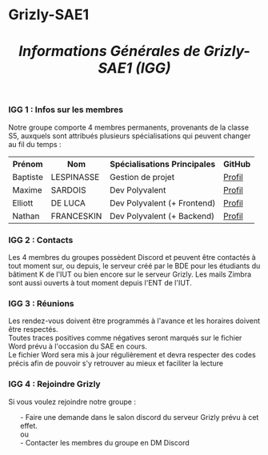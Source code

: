 # Grizly-SAE1

<!DOCTYPE html>

<html>
  <header>
    <meta charset="utf-8">
    <h1><em>Informations Générales de Grizly-SAE1 (IGG)</em></h1>
    <link rel="stylesheet" href="style.css">
  </header>
  <body>
      <h3>IGG 1 : Infos sur les membres</h3>
        Notre groupe comporte 4 membres permanents, provenants de la classe S5, auxquels sont attribués plusieurs spécialisations qui peuvent changer au fil du temps :
        <br>
      <table>
        <tr>
          <th>Prénom</th>
          <th>Nom</th>
          <th>Spécialisations Principales</th>
					<th>GitHub</th>
        </tr>
        <tr>
          <td>Baptiste</td>
          <td>LESPINASSE</td>
          <td>Gestion de projet</td>
					<td><a href="https://github.com/baptistelsp"> Profil </a></td>
        </tr>
        <tr>
          <td>Maxime</td>
          <td>SARDOIS</td>
          <td>Dev Polyvalent</td>
					<td><a href=""> Profil </a></td>
        </tr>
				<tr>
					<td>Elliott</td>
					<td>DE LUCA</td>
					<td>Dev Polyvalent (+ Frontend)</td>
					<td><a href="https://github.com/Pilgrimeru"> Profil </a></td>
				</tr>
				<tr>
					<td>Nathan</td>
					<td>FRANCESKIN</td>
					<td>Dev Polyvalent (+ Backend)</td>
					<td><a href="https://github.com/TechnowlZ"> Profil </a></td>
				</tr>
		</table>
		<h3>IGG 2 : Contacts</h3>
		<p>Les 4 membres du groupes possèdent Discord et peuvent être contactés à tout moment sur, ou depuis, le serveur créé par le BDE pour les étudiants du bâtiment K de l'IUT ou bien encore sur le serveur Grizly. Les mails Zimbra sont aussi ouverts à tout moment depuis l'ENT de l'IUT.</p>
    <h3>IGG 3 : Réunions</h3>
  <p>Les rendez-vous doivent être programmés à l'avance et les horaires doivent être respectés. <br> Toutes traces positives comme négatives seront marqués sur le fichier Word prévu à l'occasion du SAE en cours. <br> Le fichier Word sera mis à jour régulièrement et devra respecter des codes précis afin de pouvoir s'y retrouver au mieux et faciliter la lecture 
	  <h3>IGG 4 : Rejoindre Grizly</h3>
	  <p>Si vous voulez rejoindre notre groupe : </p> <ul>- Faire une demande dans le salon discord du serveur Grizly prévu à cet effet. <br> ou <br>- Contacter les membres du groupe en DM Discord </ul>
	</body>
</html>
